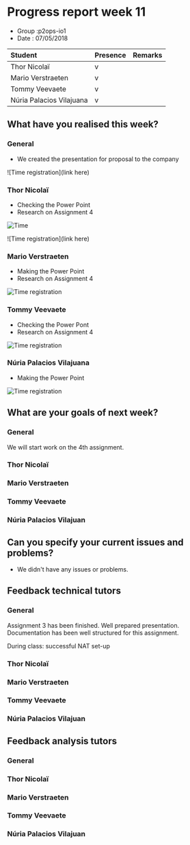 # Progress report week 11

* Group :p2ops-io1
* Date  : 07/05/2018

| Student  | Presence | Remarks |
| :---     | :---     | :---    |
| Thor Nicolaï |  v       |         |
| Mario Verstraeten |  v       |         |
| Tommy Veevaete |  v       |         |
| Núria Palacios Vilajuana |   v      |         |

## What have you realised this week?

### General
* We created the presentation for proposal to the company


![Time registration](link here)
### Thor Nicolaï

* Checking the Power Point
* Research on Assignment 4


![Time](https://i.imgur.com/CFu3FPx.png)

![Time registration](link here)
### Mario Verstraeten

* Making the Power Point
* Research on Assignment 4

![Time registration](https://i.imgur.com/cs0tVpw.png)

### Tommy Veevaete

* Checking the Power Pont
* Research on Assignment 4

![Time registration](https://i.imgur.com/TzpBzqX.png)

### Núria Palacios Vilajuana

* Making the Power Point

![Time registration](https://i.imgur.com/rpmzunJ.png)

## What are your goals of next week?


### General

We will start work on the 4th assignment.

### Thor Nicolaï
### Mario Verstraeten
### Tommy Veevaete
### Núria Palacios Vilajuan

## Can you specify your current issues and problems?


* We didn't have any issues or problems.

## Feedback technical tutors

### General

Assignment 3 has been finished.
Well prepared presentation.
Documentation has been well structured for this assignment.

During class: successful NAT set-up

### Thor Nicolaï
### Mario Verstraeten
### Tommy Veevaete
### Núria Palacios Vilajuan

## Feedback analysis tutors

### General

### Thor Nicolaï
### Mario Verstraeten
### Tommy Veevaete
### Núria Palacios Vilajuan
